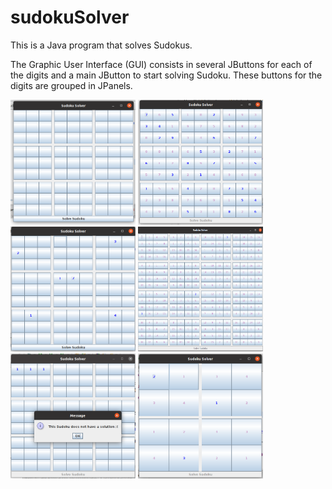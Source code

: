 # sudokuSolver

This is a Java program that solves Sudokus.

The Graphic User Interface (GUI) consists in several JButtons for each of the digits and a main JButton to start solving Sudoku. These buttons for the digits are grouped in JPanels.

<img src="/images/3x3board.png" style="width:200px;height:200px">

<img src="/images/3x3_board_solved.png" style="width:200px;height:200px">


<img src="/images/3x3_board_userValues.png" style="width:200px;height:200px">


<img src="/images/4x4_sudoku.png" style="width:200px;height:200px">


<img src="/images/sudokuW-oSolution.png" style="width:200px;height:200px">


<img src="/images/2x2_sudoku.png" style="width:200px;height:200px">
